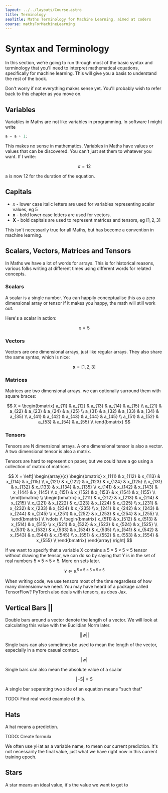 ```yaml
---
layout: ../../layouts/Course.astro
title: Terminology
seoTitle: Maths Terminology for Machine Learning, aimed at coders
course: mathsForMachineLearning
---
```


# Syntax and Terminology

In this section, we're going to run through most of the basic syntax and terminology that you'll need to interpret mathematical equations, specifically for machine learning. This will give you a basis to understand the rest of the book.

Don't worry if not everything makes sense yet. You'll probably wish to refer back to this chapter as you move on.

## Variables

Variables in Maths are not like variables in programming. In software I might write

```js
a = a + 1;
```

This makes no sense in mathematics. Variables in Maths have values or values that can be discovered. You can't just set them to whatever you want. If I write:

$$
a = 12
$$

a is now 12 for the duration of the equation.

## Capitals

- $x$ - lower case italic letters are used for variables representing scalar values, eg $5$
- $\mathbf{x}$ - bold lower case letters are used for vectors.
- $\mathbf{X}$ - bold capitals are used to represent matrices and tensors, eg $[1,2,3]$

This isn't necessarily true for all Maths, but has become a convention in machine learning.

## Scalars, Vectors, Matrices and Tensors

In Maths we have a lot of words for arrays. This is for historical reasons, various folks writing at different times using different words for related concepts.

### Scalars

A scalar is a single number. You can happily conceptualise this as a zero dimensional array or tensor if it makes you happy, the math will still work out.

Here's a scalar in action:

$$
x = 5
$$

### Vectors

Vectors are one dimensional arrays, just like regular arrays. They also share the same syntax, which is nice:

$$
\mathbf{x} = [1, 2, 3]
$$

### Matrices

Matrices are two dimensional arrays. we can optionally surround them with square braces:

$$
X = \begin{bmatrix}
a_{11} & a_{12} & a_{13} & a_{14} & a_{15} \\
a_{21} & a_{22} & a_{23} & a_{24} & a_{25} \\
a_{31} & a_{32} & a_{33} & a_{34} & a_{35} \\
a_{41} & a_{42} & a_{43} & a_{44} & a_{45} \\
a_{51} & a_{52} & a_{53} & a_{54} & a_{55} \\
\end{bmatrix}
$$

### Tensors

Tensors are N dimensional arrays. A one dimensional tensor is also a vector. A two dimensional tensor is also a matrix.

Tensors are hard to represent on paper, but we could have a go using a collection of matrix of matrices

$$
X = \left[ \begin{array}{c}
\begin{bmatrix} x_{111} & x_{112} & x_{113} & x_{114} & x_{115} \\
x_{121} & x_{122} & x_{123} & x_{124} & x_{125} \\
x_{131} & x_{132} & x_{133} & x_{134} & x_{135} \\
x_{141} & x_{142} & x_{143} & x_{144} & x_{145} \\
x_{151} & x_{152} & x_{153} & x_{154} & x_{155} \\
\end{bmatrix} \\
\begin{bmatrix} x_{211} & x_{212} & x_{213} & x_{214} & x_{215} \\
x_{221} & x_{222} & x_{223} & x_{224} & x_{225} \\
x_{231} & x_{232} & x_{233} & x_{234} & x_{235} \\
x_{241} & x_{242} & x_{243} & x_{244} & x_{245} \\
x_{251} & x_{252} & x_{253} & x_{254} & x_{255} \\
\end{bmatrix} \\
\vdots \\
\begin{bmatrix} x_{511} & x_{512} & x_{513} & x_{514} & x_{515} \\
x_{521} & x_{522} & x_{523} & x_{524} & x_{525} \\
x_{531} & x_{532} & x_{533} & x_{534} & x_{535} \\
x_{541} & x_{542} & x_{543} & x_{544} & x_{545} \\
x_{551} & x_{552} & x_{553} & x_{554} & x_{555} \\
\end{bmatrix}
\end{array} \right]
$$

If we want to specify that a variable X contains a $5 \times 5\times 5\times 5$ tensor without drawing the tensor, we can do so by saying that Y is in the set of real numbers $5 \times 5 \times 5 \times 5$. More on sets later.

$$
Y \in \mathbb{ℝ}^{5 \times 5 \times 5 \times 5 \times 5}
$$

When writing code, we use tensors most of the time regardless of how many dimensionw we need. You may have heard of a package called TensorFlow? PyTorch also deals with tensors, as does Jax.

## Vertical Bars ||

Double bars around a vector denote the length of a vector. We will look at calculating this value with the Euclidian Norm later.

$$
||w||
$$

Single bars can also sometimes be used to mean the length of the vector, especially in a more casual context.

$$
|w|
$$

Single bars can also mean the absolute value of a scalar

$$
|-5| = 5
$$

A single bar separating two side of an equation means "such that"

TODO: Find real world example of this.

## Hats

A hat means a prediction.

TODO: Create formula

We often use yHat as a variable name, to mean our current prediction. It's not necessarily the final value, just what we have right now in this current training epoch.

## Stars

A star means an ideal value, it's the value we want to get to
